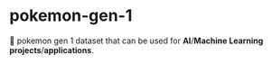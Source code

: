 # pokemon-gen-1
🐳 pokemon gen 1 dataset
that can be used for **AI**/**Machine Learning** **projects**/**applications**.

